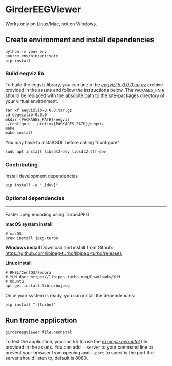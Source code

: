 # GirderEEGViewer

Works only on Linux/Mac, not on Windows.

## Create environment and install dependencies
```
python -m venv env
source env/bin/activate
pip install .
```

### Build eegviz lib
To build the eegviz library, you can unzip the [_eegvizlib-0.0.0.tar.gz_](https://github.com/KitwareMedical/GirderEEGViewer/releases/download/untagged-ad480b7a640cc0981ff5/eegvizlib-0.0.0.tar.gz) archive provided in the assets and follow the instructions below. The ```PACKAGES_PATH``` should be replaced with the absolute path to the site-packages directory of your virtual environment.
```
tar xf eegvizlib-0.0.0.tar.gz
cd eegvizlib-0.0.0
mkdir {PACKAGES_PATH}/eegviz
./configure --prefix={PACKAGES_PATH}/eegviz
make
make install
```

You may have to install SDL before calling "configure":
```
sudo apt install libsdl2-dev libsdl2-ttf-dev
``` 

### Contributing
Install development dependencies
```
pip install -e ".[dev]"
```

### Optional dependencies
-----------------------------------------------------------

Faster Jpeg encoding using TurboJPEG.

**macOS system install**
```
# macOS
brew install jpeg-turbo
```

**Windows install**
Download and install from Github: https://github.com/libjpeg-turbo/libjpeg-turbo/releases

**Linux install**
```
# RHEL/CentOS/Fedora
# YUM doc: https://libjpeg-turbo.org/Downloads/YUM
# Ubuntu
apt-get install libturbojpeg
```

Once your system is ready, you can install the dependencies:
```
pip install ".[turbo]"
```

## Run trame application
```
girdereegviewer file.neonatal
```
To test the application, you can try to use the [_example.neonatal_](https://github.com/KitwareMedical/GirderEEGViewer/releases/download/untagged-ad480b7a640cc0981ff5/example.neonatal) file provided in the assets.
You can add ```--server``` to your command line to prevent your browser from opening and ```--port``` to specifiy the port the server should listen to, default is 8080.